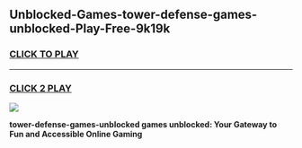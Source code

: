 
## Unblocked-Games-tower-defense-games-unblocked-Play-Free-9k19k
<h3>
<a href="https://premium76.site?title=tower-defense-games-unblocked&ref=15A">CLICK TO PLAY</a></h3>
<hr>

<h3>
<a href="https://premium76.site?title=tower-defense-games-unblocked&ref=15A">CLICK 2 PLAY</a>
  
</h3>

<a href="https://premium76.site?title=tower-defense-games-unblocked&ref=15A"><img src="https://clearcache.store/games.png"></a>


**tower-defense-games-unblocked games unblocked: Your Gateway to Fun and Accessible Online Gaming**
